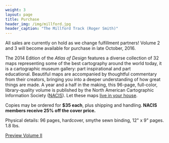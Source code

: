 ```yaml
---
weight: 3
layout: page
title: Purchase
header_img: /img/millford.jpg
header_caption: "The Millford Track (Roger Smith)"
---
```


<div class="notification">All sales are currently on hold as we change fulfillment partners! Volume 2 and 3 will become available for purchase in late October, 2016.</div>

The 2014 Edition of the *Atlas of Design* features a diverse collection of 32 maps representing some of the best cartography around the world today, it is a cartographic museum gallery: part inspirational and part educational. Beautiful maps are accompanied by thoughtful commentary from their creators, bringing you into a deeper understanding of how great things are made. A year and a half in the making, this 96-page, full-color, library-quality volume is published by the North American Cartographic Information Society (<a href="http://nacis.org">NACIS</a>). Let these maps <a href="http://atlasofdesign.org/printing/">live in your house</a>.

Copies may be ordered for <strong>$35 each</strong>, plus shipping and handling.<strong> NACIS members receive 25% off the cover price.</strong>

Physical details: 96 pages, hardcover, smythe sewn binding, 12" x 9" pages. 1.8 lbs.

<a class="call-to-action green" href="http://atlasofdesign.org/two">Preview Volume II</a>